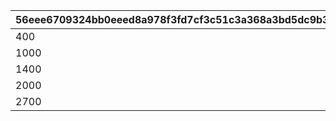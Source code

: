 |56eee6709324bb0eeed8a978f3fd7cf3c51c3a368a3bd5dc9b3d1fe4164ce8c8|cd78fde01990193bf8b2190a39f86b2b16f9bf275c0847b0bf19d128cab94f0a|6d36415b767419759727cc49d7d065b224a56476e47553dea5ff5bbad5065e27|cd4888473c9b9ba9e99509e4239bb0d8f8859a279734780683d7fddc7dbfe86a|b612144817f82c2b9eb32b6d3657a8051c4eeb0ca648026fb86d66ce76653015|f9ced1f76c5daf2311fc4a17ba5c28ae1ce86145898c04bd12c98c1cfd106295|6dc2335a055fb2984ee4544c3f4809f0b10ecd1ac5ecf3eae1d853d704557321|9543aeb1732b2d13799c08d55786c66ee9afaf3b40a3705f4d684aede81652d9|
| --- | --- | --- | --- | --- | --- | --- | --- |
|400|1|100|440|4000|4|1|0|
|1000|2|120|1100|10000|10|2|0|
|1400|3|140|1540|14000|12|3|0|
|2000|4|170|2200|20000|14|4|0|
|2700|5|200|2970|27000|16|5|0|